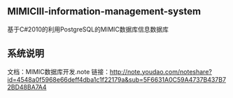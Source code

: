 ## MIMICIII-information-management-system
基于C#2010的利用PostgreSQL的MIMIC数据库信息数据库

## 系统说明
文档：MIMIC数据库开发.note
链接：http://note.youdao.com/noteshare?id=4548a0f5968e66deff4dba1c1f22179a&sub=5F6631A0C59A4737B437B72BD48BA7A4
